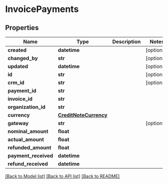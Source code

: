 # InvoicePayments

## Properties
Name | Type | Description | Notes
------------ | ------------- | ------------- | -------------
**created** | **datetime** |  | [optional] 
**changed_by** | **str** |  | [optional] 
**updated** | **datetime** |  | [optional] 
**id** | **str** |  | [optional] 
**crm_id** | **str** |  | [optional] 
**payment_id** | **str** |  | 
**invoice_id** | **str** |  | 
**organization_id** | **str** |  | 
**currency** | [**CreditNoteCurrency**](CreditNoteCurrency.md) |  | 
**gateway** | **str** |  | [optional] 
**nominal_amount** | **float** |  | 
**actual_amount** | **float** |  | 
**refunded_amount** | **float** |  | 
**payment_received** | **datetime** |  | 
**refund_received** | **datetime** |  | 

[[Back to Model list]](../README.md#documentation-for-models) [[Back to API list]](../README.md#documentation-for-api-endpoints) [[Back to README]](../README.md)

